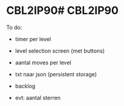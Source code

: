 # CBL2IP90# CBL2IP90


To do:
- timer per level
- level selection screen (met buttons)
- aantal moves per level
- txt naar json (persistent storage)
- backlog

- evt: aantal sterren
